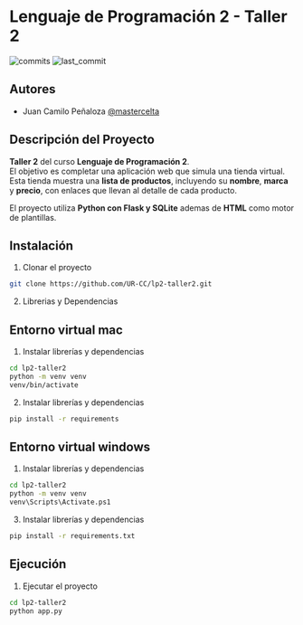# Lenguaje de Programación 2 - Taller 2

![commits](https://badgen.net/github/commits/mastercelta/lp2-taller2?icon=github) 
![last_commit](https://img.shields.io/github/last-commit/mastercelta/lp2-taller2)

##  Autores
- Juan Camilo Peñaloza [@mastercelta](https://www.github.com/mastercelta)

## Descripción del Proyecto

**Taller 2** del curso **Lenguaje de Programación 2**.  
El objetivo es completar una aplicación web  que simula una tienda virtual. Esta tienda muestra una **lista de productos**, incluyendo su **nombre**, **marca** y **precio**, con enlaces que llevan al detalle de cada producto.

El proyecto utiliza **Python con Flask y SQLite** ademas de **HTML** como motor de plantillas.
## Instalación

1. Clonar el proyecto
```bash
git clone https://github.com/UR-CC/lp2-taller2.git
```

2. Librerias y Dependencias

## Entorno virtual mac
1. Instalar librerías y dependencias
```bash
cd lp2-taller2
python -m venv venv
venv/bin/activate
```
2. Instalar librerías y dependencias
```bash
pip install -r requirements
```
## Entorno virtual windows
1. Instalar librerías y dependencias
```bash
cd lp2-taller2
python -m venv venv
venv\Scripts\Activate.ps1
```

3. Instalar librerías y dependencias
```bash
pip install -r requirements.txt
```
    
## Ejecución

1. Ejecutar el proyecto
```bash
cd lp2-taller2
python app.py
```


